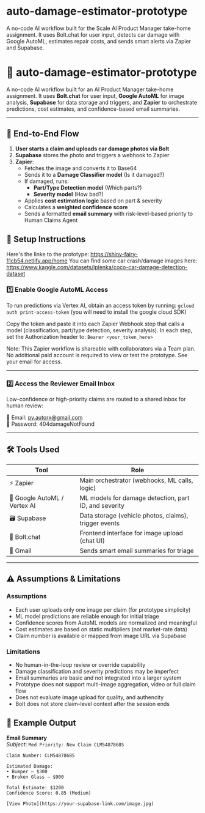 # auto-damage-estimator-prototype
 A no-code AI workflow built for the Scale AI Product Manager take-home assignment. It uses Bolt.chat for user input, detects car damage with Google AutoML, estimates repair costs, and sends smart alerts via Zapier and Supabase.

# 🔧 auto-damage-estimator-prototype

A no-code AI workflow built for an AI Product Manager take-home assignment. It uses **Bolt.chat** for user input, **Google AutoML** for image analysis, **Supabase** for data storage and triggers, and **Zapier** to orchestrate predictions, cost estimates, and confidence-based email summaries.

---

## 🧩 End-to-End Flow

1. **User starts a claim and uploads car damage photos via Bolt**
2. **Supabase** stores the photo and triggers a webhook to Zapier
3. **Zapier**:
   - Fetches the image and converts it to Base64
   - Sends it to a **Damage Classifier model** (Is it damaged?)
   - If damaged, runs:
     - **Part/Type Detection model** (Which parts?)
     - **Severity model** (How bad?)
   - Applies **cost estimation logic** based on part & severity
   - Calculates a **weighted confidence score**
   - Sends a formatted **email summary** with risk-level-based priority to Human Claims Agent

## 🔑 Setup Instructions

Here's the linke to the prototype: https://shiny-fairy-11cb54.netlify.app/home
You can find some car crash/damage images here: https://www.kaggle.com/datasets/lplenka/coco-car-damage-detection-dataset

### 1️⃣ Enable Google AutoML Access

To run predictions via Vertex AI, obtain an access token by running: `gcloud auth print-access-token` (you will need to install the google cloud SDK)

Copy the token and paste it into each Zapier Webhook step that calls a model (classification, part/type detection, severity analysis). In each step, set the Authorization header to: `Bearer <your_token_here>`

Note: This Zapier workflow is shareable with collaborators via a Team plan. No additional paid account is required to view or test the prototype. See your email for access.

---

### 2️⃣ Access the Reviewer Email Inbox

Low-confidence or high-priority claims are routed to a shared inbox for human review:

📧 Email: py.autorx@gmail.com  
🔐 Password: 404damageNotFound


---

## 🛠 Tools Used

| Tool        | Role                                                  |
|-------------|-------------------------------------------------------|
| ⚡ Zapier    | Main orchestrator (webhooks, ML calls, logic)        |
| 🧠 Google AutoML / Vertex AI | ML models for damage detection, part ID, and severity |
| 🗃 Supabase  | Data storage (vehicle photos, claims), trigger events |
| 💬 Bolt.chat | Frontend interface for image upload (chat UI)        |
| 📩 Gmail     | Sends smart email summaries for triage               |

---

## ⚠️ Assumptions & Limitations

### Assumptions
- Each user uploads only one image per claim (for prototype simplicity)
- ML model predictions are reliable enough for initial triage
- Confidence scores from AutoML models are normalized and meaningful
- Cost estimates are based on static multipliers (not market-rate data)
- Claim number is available or mapped from image URL via Supabase

### Limitations
- No human-in-the-loop review or override capability 
- Damage classification and severity predictions may be imperfect
- Email summaries are basic and not integrated into a larger system
- Prototype does not support multi-image aggregation, video or full claim flow
- Does not evaluate image upload for quality, and authencity
- Bolt does not store claim-level context after the session ends

## 📝 Example Output

**Email Summary**  
_Subject_: `Med Priority: New Claim CLM54878685`

```text
Claim Number: CLM54878685

Estimated Damage:
• Bumper – $300
• Broken Glass – $900

Total Estimate: $1200  
Confidence Score: 0.85 (Medium)

[View Photo](https://your-supabase-link.com/image.jpg)
